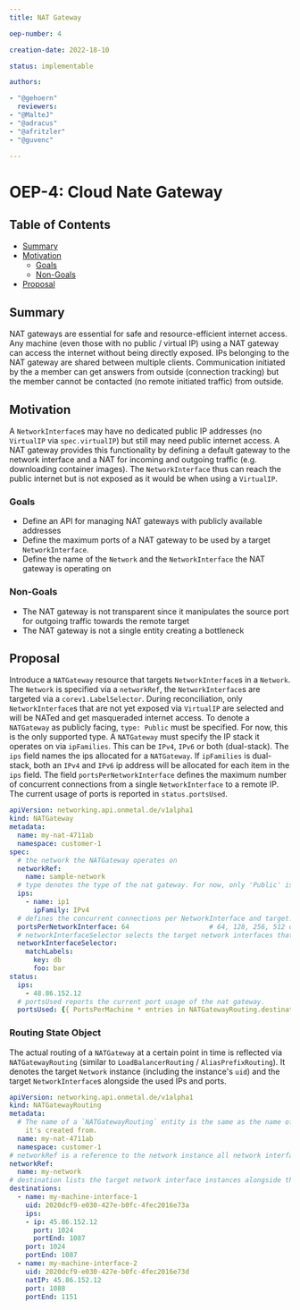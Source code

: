 ```yaml
---
title: NAT Gateway

oep-number: 4

creation-date: 2022-18-10

status: implementable

authors:

- "@gehoern"
  reviewers:
- "@MalteJ"
- "@adracus"
- "@afritzler"
- "@guvenc"

---
```


# OEP-4: Cloud Nate Gateway

## Table of Contents

- [Summary](#summary)
- [Motivation](#motivation)
    - [Goals](#goals)
    - [Non-Goals](#non-goals)
- [Proposal](#proposal)

## Summary
NAT gateways are essential for safe and resource-efficient internet access. Any machine (even those with no
public / virtual IP) using a NAT gateway can access the internet without being directly exposed. IPs belonging
to the NAT gateway are shared between multiple clients. Communication initiated by the a member can get
answers from outside (connection tracking) but the member cannot be contacted (no remote initiated traffic) from
outside.

## Motivation
A `NetworkInterface`s may have no dedicated public IP addresses (no `VirtualIP` via `spec.virtualIP`) but still may
need public internet access.
A NAT gateway provides this functionality by defining a default gateway to the network interface
and a NAT for incoming and outgoing traffic (e.g. downloading container images).
The `NetworkInterface` thus can reach the public internet but is not exposed as it would be when using a
`VirtualIP`.

### Goals
- Define an API for managing NAT gateways with publicly available addresses
- Define the maximum ports of a NAT gateway to be used by a target `NetworkInterface`.
- Define the name of the `Network` and the `NetworkInterface` the NAT gateway is operating on 

### Non-Goals
- The NAT gateway is not transparent since it manipulates the source port for outgoing traffic towards the remote target
- The NAT gateway is not a single entity creating a bottleneck

## Proposal
Introduce a `NATGateway` resource that targets `NetworkInterface`s in a `Network`.
The `Network` is specified via a `networkRef`, the `NetworkInterface`s are targeted via a 
`corev1.LabelSelector`. During reconciliation, only `NetworkInterface`s that are not yet exposed via `VirtualIP`
are selected and will be NATed and get masqueraded internet access.
To denote a `NATGateway` as publicly facing, `type: Public` must be specified. For now, this is the only supported
type.
A `NATGateway` must specify the IP stack it operates on via `ipFamilies`. This can be `IPv4`, `IPv6` or both (dual-stack).
The `ips` field names the ips allocated for a `NATGateway`. If `ipFamilies` is dual-stack, both an `IPv4` and `IPv6` ip address will be allocated for each item in the `ips` field.
The field `portsPerNetworkInterface` defines the maximum number of concurrent connections from a single
`NetworkInterface` to a remote IP.
The current usage of ports is reported in `status.portsUsed`.

```yaml
apiVersion: networking.api.onmetal.de/v1alpha1
kind: NATGateway
metadata:
  name: my-nat-4711ab
  namespace: customer-1
spec:
  # the network the NATGateway operates on
  networkRef: 
    name: sample-network
  # type denotes the type of the nat gateway. For now, only 'Public' is supported.
  ips:
    - name: ip1
      ipFamily: IPv4
  # defines the concurrent connections per NetworkInterface and target. 64 is the default (if omitted), must be a power of 2
  portsPerNetworkInterface: 64                    # 64, 128, 256, 512 or 1024
  # networkInterfaceSelector selects the target network interfaces that should be NATed.
  networkInterfaceSelector:
    matchLabels:
      key: db
      foo: bar
status:
  ips:
    - 48.86.152.12    
  # portsUsed reports the current port usage of the nat gateway.
  portsUsed: {{ PortsPerMachine * entries in NATGatewayRouting.destinations }}
```

### Routing State Object
The actual routing of a `NATGateway` at a certain point in time is reflected via `NATGatewayRouting`
(similar to `LoadBalancerRouting` / `AliasPrefixRouting`). It denotes the target `Network` instance (including
the instance's `uid`) and the target `NetworkInterface`s alongside the used IPs and ports.

```yaml
apiVersion: networking.api.onmetal.de/v1alpha1
kind: NATGatewayRouting
metadata:
  # The name of a `NATGatewayRouting` entity is the same as the name of the `NATGateway` object
    it's created from.
  name: my-nat-4711ab
  namespace: customer-1
# networkRef is a reference to the network instance all network interfaces are part of.
networkRef:
  name: my-network
# destination lists the target network interface instances alongside the ip  and port range used for them.
destinations:
  - name: my-machine-interface-1
    uid: 2020dcf9-e030-427e-b0fc-4fec2016e73a
    ips:
    - ip: 45.86.152.12
      port: 1024
      portEnd: 1087
    port: 1024
    portEnd: 1087
  - name: my-machine-interface-2
    uid: 2020dcf9-e030-427e-b0fc-4fec2016e73d
    natIP: 45.86.152.12
    port: 1088
    portEnd: 1151
```

